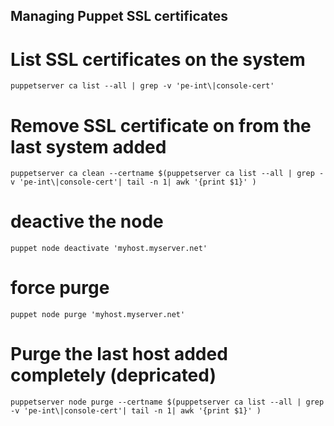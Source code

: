 ## Managing Puppet SSL certificates

# List SSL certificates on the system

```
puppetserver ca list --all | grep -v 'pe-int\|console-cert'
```

# Remove SSL certificate on from the last system added

```
puppetserver ca clean --certname $(puppetserver ca list --all | grep -v 'pe-int\|console-cert'| tail -n 1| awk '{print $1}' )
```

# deactive the node

```
puppet node deactivate 'myhost.myserver.net'
```

# force purge 

```
puppet node purge 'myhost.myserver.net'
```

# Purge  the last host added completely (depricated)

```
puppetserver node purge --certname $(puppetserver ca list --all | grep -v 'pe-int\|console-cert'| tail -n 1| awk '{print $1}' )
```



